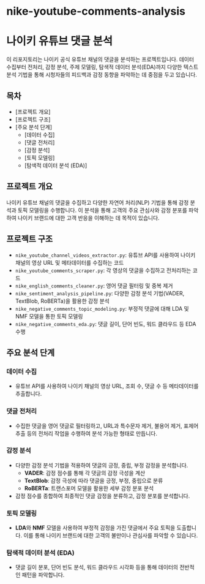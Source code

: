 # nike-youtube-comments-analysis

# 나이키 유튜브 댓글 분석

이 리포지토리는 나이키 공식 유튜브 채널의 댓글을 분석하는 프로젝트입니다. 데이터 수집부터 전처리, 감정 분석, 주제 모델링, 탐색적 데이터 분석(EDA)까지 다양한 텍스트 분석 기법을 통해 시청자들의 피드백과 감정 동향을 파악하는 데 중점을 두고 있습니다.

## 목차
- [프로젝트 개요]
- [프로젝트 구조]
- [주요 분석 단계]
  - [데이터 수집]
  - [댓글 전처리]
  - [감정 분석]
  - [토픽 모델링]
  - [탐색적 데이터 분석 (EDA)]

## 프로젝트 개요
나이키 유튜브 채널의 댓글을 수집하고 다양한 자연어 처리(NLP) 기법을 통해 감정 분석과 토픽 모델링을 수행합니다. 이 분석을 통해 고객의 주요 관심사와 감정 분포를 파악하여 나이키 브랜드에 대한 고객 반응을 이해하는 데 목적이 있습니다.

## 프로젝트 구조
- `nike_youtube_channel_videos_extractor.py`: 유튜브 API를 사용하여 나이키 채널의 영상 URL 및 메타데이터를 수집하는 코드
- `nike_youtube_comments_scraper.py`: 각 영상의 댓글을 수집하고 전처리하는 코드
- `nike_english_comments_cleaner.py`: 영어 댓글 필터링 및 중복 제거
- `nike_sentiment_analysis_pipeline.py`: 다양한 감정 분석 기법(VADER, TextBlob, RoBERTa)을 활용한 감정 분석
- `nike_negative_comments_topic_modeling.py`: 부정적 댓글에 대해 LDA 및 NMF 모델을 통한 토픽 모델링
- `nike_negative_comments_eda.py`: 댓글 길이, 단어 빈도, 워드 클라우드 등 EDA 수행

## 주요 분석 단계

### 데이터 수집
- 유튜브 API를 사용하여 나이키 채널의 영상 URL, 조회 수, 댓글 수 등 메타데이터를 추출합니다.

### 댓글 전처리
- 수집한 댓글을 영어 댓글로 필터링하고, URL과 특수문자 제거, 불용어 제거, 표제어 추출 등의 전처리 작업을 수행하여 분석 가능한 형태로 만듭니다.

### 감정 분석
- 다양한 감정 분석 기법을 적용하여 댓글의 긍정, 중립, 부정 감정을 분석합니다.
  - **VADER**: 감정 점수를 통해 각 댓글의 감정 극성을 계산
  - **TextBlob**: 감정 극성에 따라 댓글을 긍정, 부정, 중립으로 분류
  - **RoBERTa**: 트랜스포머 모델을 활용한 세부 감정 분포 분석
- 감정 점수를 종합하여 최종적인 댓글 감정을 분류하고, 감정 분포를 분석합니다.

### 토픽 모델링
- **LDA**와 **NMF** 모델을 사용하여 부정적 감정을 가진 댓글에서 주요 토픽을 도출합니다. 이를 통해 나이키 브랜드에 대한 고객의 불만이나 관심사를 파악할 수 있습니다.

### 탐색적 데이터 분석 (EDA)
- 댓글 길이 분포, 단어 빈도 분석, 워드 클라우드 시각화 등을 통해 데이터의 전반적인 패턴을 파악합니다.
